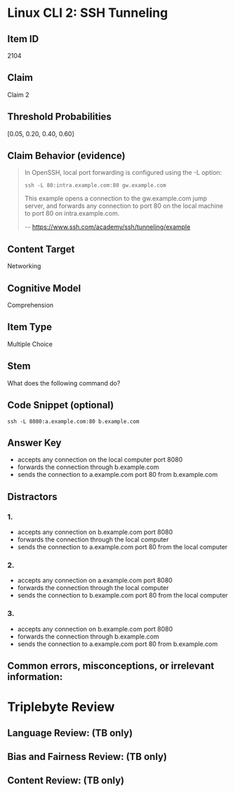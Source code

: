 # Linux CLI 2: SSH Tunneling

## Item ID
2104

## Claim
Claim 2

## Threshold Probabilities
[0.05, 0.20, 0.40, 0.60]

## Claim Behavior (evidence)
> In OpenSSH, local port forwarding is configured using the -L option:
>
>     ssh -L 80:intra.example.com:80 gw.example.com
>
> This example opens a connection to the gw.example.com jump server, and forwards any connection to port 80 on the local machine to port 80 on intra.example.com.
>
> -- https://www.ssh.com/academy/ssh/tunneling/example

## Content Target
Networking

## Cognitive Model
Comprehension

## Item Type
Multiple Choice

## Stem
What does the following command do?

## Code Snippet (optional)
```
ssh -L 8080:a.example.com:80 b.example.com
```

## Answer Key
* accepts any connection on the local computer port 8080
* forwards the connection through b.example.com
* sends the connection to a.example.com port 80 from b.example.com

## Distractors
### 1.
* accepts any connection on b.example.com port 8080
* forwards the connection through the local computer
* sends the connection to a.example.com port 80 from the local computer

### 2.
* accepts any connection on a.example.com port 8080
* forwards the connection through the local computer
* sends the connection to b.example.com port 80 from the local computer

### 3.
* accepts any connection on b.example.com port 8080
* forwards the connection through b.example.com
* sends the connection to a.example.com port 80 from b.example.com

## Common errors, misconceptions, or irrelevant information:

# Triplebyte Review

## Language Review: (TB only)

## Bias and Fairness Review: (TB only)

## Content Review: (TB only)
